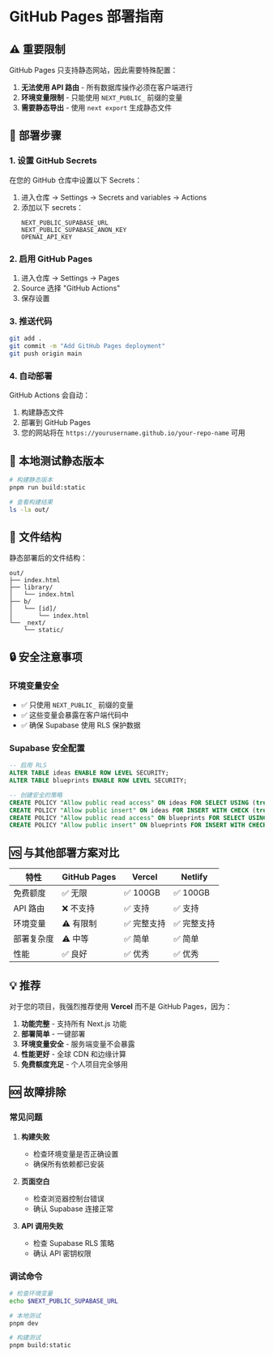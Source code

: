 # GitHub Pages 部署指南

## ⚠️ 重要限制

GitHub Pages 只支持静态网站，因此需要特殊配置：

1. **无法使用 API 路由** - 所有数据库操作必须在客户端进行
2. **环境变量限制** - 只能使用 `NEXT_PUBLIC_` 前缀的变量
3. **需要静态导出** - 使用 `next export` 生成静态文件

## 🚀 部署步骤

### 1. 设置 GitHub Secrets

在您的 GitHub 仓库中设置以下 Secrets：

1. 进入仓库 → Settings → Secrets and variables → Actions
2. 添加以下 secrets：
   ```
   NEXT_PUBLIC_SUPABASE_URL
   NEXT_PUBLIC_SUPABASE_ANON_KEY
   OPENAI_API_KEY
   ```

### 2. 启用 GitHub Pages

1. 进入仓库 → Settings → Pages
2. Source 选择 "GitHub Actions"
3. 保存设置

### 3. 推送代码

```bash
git add .
git commit -m "Add GitHub Pages deployment"
git push origin main
```

### 4. 自动部署

GitHub Actions 会自动：
1. 构建静态文件
2. 部署到 GitHub Pages
3. 您的网站将在 `https://yourusername.github.io/your-repo-name` 可用

## 🔧 本地测试静态版本

```bash
# 构建静态版本
pnpm run build:static

# 查看构建结果
ls -la out/
```

## 📁 文件结构

静态部署后的文件结构：
```
out/
├── index.html
├── library/
│   └── index.html
├── b/
│   └── [id]/
│       └── index.html
└── _next/
    └── static/
```

## 🔒 安全注意事项

### 环境变量安全
- ✅ 只使用 `NEXT_PUBLIC_` 前缀的变量
- ✅ 这些变量会暴露在客户端代码中
- ✅ 确保 Supabase 使用 RLS 保护数据

### Supabase 安全配置
```sql
-- 启用 RLS
ALTER TABLE ideas ENABLE ROW LEVEL SECURITY;
ALTER TABLE blueprints ENABLE ROW LEVEL SECURITY;

-- 创建安全的策略
CREATE POLICY "Allow public read access" ON ideas FOR SELECT USING (true);
CREATE POLICY "Allow public insert" ON ideas FOR INSERT WITH CHECK (true);
CREATE POLICY "Allow public read access" ON blueprints FOR SELECT USING (true);
CREATE POLICY "Allow public insert" ON blueprints FOR INSERT WITH CHECK (true);
```

## 🆚 与其他部署方案对比

| 特性 | GitHub Pages | Vercel | Netlify |
|------|-------------|--------|---------|
| 免费额度 | ✅ 无限 | ✅ 100GB | ✅ 100GB |
| API 路由 | ❌ 不支持 | ✅ 支持 | ✅ 支持 |
| 环境变量 | ⚠️ 有限制 | ✅ 完整支持 | ✅ 完整支持 |
| 部署复杂度 | ⚠️ 中等 | ✅ 简单 | ✅ 简单 |
| 性能 | ✅ 良好 | ✅ 优秀 | ✅ 优秀 |

## 💡 推荐

对于您的项目，我强烈推荐使用 **Vercel** 而不是 GitHub Pages，因为：

1. **功能完整** - 支持所有 Next.js 功能
2. **部署简单** - 一键部署
3. **环境变量安全** - 服务端变量不会暴露
4. **性能更好** - 全球 CDN 和边缘计算
5. **免费额度充足** - 个人项目完全够用

## 🆘 故障排除

### 常见问题

1. **构建失败**
   - 检查环境变量是否正确设置
   - 确保所有依赖都已安装

2. **页面空白**
   - 检查浏览器控制台错误
   - 确认 Supabase 连接正常

3. **API 调用失败**
   - 检查 Supabase RLS 策略
   - 确认 API 密钥权限

### 调试命令

```bash
# 检查环境变量
echo $NEXT_PUBLIC_SUPABASE_URL

# 本地测试
pnpm dev

# 构建测试
pnpm build:static
```
